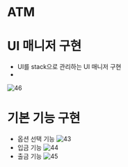 # ATM

# UI 매니저 구현
- UI를 stack으로 관리하는 UI 매니저 구현
- 
![46](https://github.com/516lkh/ATM/assets/82098924/0f9ae049-148a-4cea-8430-dddf2d84dfdb)

# 기본 기능 구현
- 옵션 선택 기능
![43](https://github.com/516lkh/ATM/assets/82098924/cc40e673-8ba9-4add-8a3f-5a6da11507e5)
- 입금 기능
![44](https://github.com/516lkh/ATM/assets/82098924/20d04018-b87a-4dfc-a8c4-ca8cea269909)
- 출금 기능
![45](https://github.com/516lkh/ATM/assets/82098924/21684c5e-15b7-46bb-811c-ef78144bd11d)
